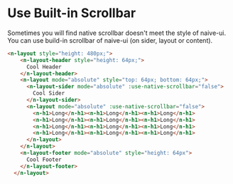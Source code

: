 # Use Built-in Scrollbar
Sometimes you will find native scrollbar doesn't meet the style of naive-ui. You can use build-in scrollbar of naive-ui (on sider, layout or content).
```html
<n-layout style="height: 480px;">
    <n-layout-header style="height: 64px;">
      Cool Header
    </n-layout-header>
    <n-layout mode="absolute" style="top: 64px; bottom: 64px;">
      <n-layout-sider mode="absolute" :use-native-scrollbar="false">
        Cool Sider
      </n-layout-sider>
      <n-layout mode="absolute" :use-native-scrollbar="false">
        <n-h1>Long</n-h1><n-h1>Long</n-h1><n-h1>Long</n-h1>
        <n-h1>Long</n-h1><n-h1>Long</n-h1><n-h1>Long</n-h1>
        <n-h1>Long</n-h1><n-h1>Long</n-h1><n-h1>Long</n-h1>
        <n-h1>Long</n-h1><n-h1>Long</n-h1><n-h1>Long</n-h1>
      </n-layout>
    </n-layout>
    <n-layout-footer mode="absolute" style="height: 64px">
      Cool Footer
    </n-layout-footer>
  </n-layout>
```